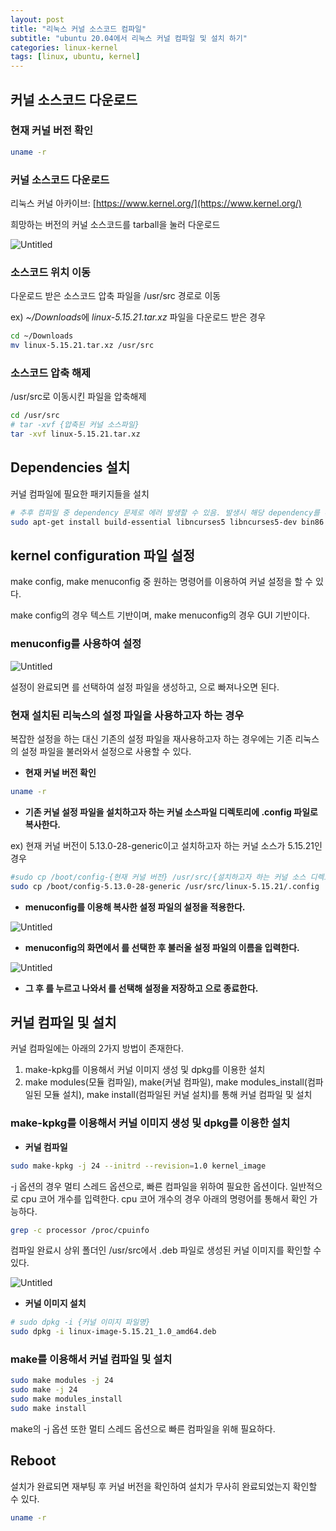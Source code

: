 ```yaml
---
layout: post
title: "리눅스 커널 소스코드 컴파일"
subtitle: "ubuntu 20.04에서 리눅스 커널 컴파일 및 설치 하기"
categories: linux-kernel
tags: [linux, ubuntu, kernel]
---
```

## 커널 소스코드 다운로드

### 현재 커널 버전 확인

```bash
uname -r
```

### 커널 소스코드 다운로드

리눅스 커널 아카이브: [https://www.kernel.org/](https://www.kernel.org/)

희망하는 버전의 커널 소스코드를 tarball을 눌러 다운로드

![Untitled](https://user-images.githubusercontent.com/57282971/183005698-342c20f1-536b-4bd8-b7d1-318cbbea5255.png)

### 소스코드 위치 이동

다운로드 받은 소스코드 압축 파일을 /usr/src 경로로 이동

ex) *~/Downloads*에 *linux-5.15.21.tar.xz* 파일을 다운로드 받은 경우

```bash
cd ~/Downloads
mv linux-5.15.21.tar.xz /usr/src
```

### 소스코드 압축 해제

/usr/src로 이동시킨 파일을 압축해제

```bash
cd /usr/src
# tar -xvf {압축된 커널 소스파일}
tar -xvf linux-5.15.21.tar.xz
```

## Dependencies 설치

커널 컴파일에 필요한 패키지들을 설치

```bash
# 추후 컴파일 중 dependency 문제로 에러 발생할 수 있음. 발생시 해당 dependency를 추가로 설치 필요
sudo apt-get install build-essential libncurses5 libncurses5-dev bin86 kernel-package libssl-dev bison flex
```

## kernel configuration 파일 설정

make config, make menuconfig 중 원하는 명령어를 이용하여 커널 설정을 할 수 있다.

make config의 경우 텍스트 기반이며, make menuconfig의 경우 GUI 기반이다.

### menuconfig를 사용하여 설정

![Untitled](https://user-images.githubusercontent.com/57282971/183005706-943ac3e6-51ab-4e2b-a07e-1f987b1fa33a.png)

설정이 완료되면 <Save>를 선택하여 설정 파일을 생성하고, <Exit>으로 빠져나오면 된다.

### 현재 설치된 리눅스의 설정 파일을 사용하고자 하는 경우

복잡한 설정을 하는 대신 기존의 설정 파일을 재사용하고자 하는 경우에는 기존 리눅스의 설정 파일을 불러와서 설정으로 사용할 수 있다.

- **현재 커널 버전 확인**

```bash
uname -r
```

- **기존 커널 설정 파일을 설치하고자 하는 커널 소스파일 디렉토리에 .config 파일로 복사한다.**

ex) 현재 커널 버전이 5.13.0-28-generic이고 설치하고자 하는 커널 소스가 5.15.21인 경우

```bash
#sudo cp /boot/config-{현재 커널 버전} /usr/src/{설치하고자 하는 커널 소스 디렉토리명}/.config
sudo cp /boot/config-5.13.0-28-generic /usr/src/linux-5.15.21/.config
```

- **menuconfig를 이용해 복사한 설정 파일의 설정을 적용한다.**

![Untitled](https://user-images.githubusercontent.com/57282971/183005706-943ac3e6-51ab-4e2b-a07e-1f987b1fa33a.png)

- **menuconfig의 화면에서 <Load>를 선택한 후 불러올 설정 파일의 이름을 입력한다.**

![Untitled](https://user-images.githubusercontent.com/57282971/183005708-23026c6e-5c8b-41bb-9bf8-9421bc98b479.png)

- **그 후 <Ok>를 누르고 나와서 <Save>를 선택해 설정을 저장하고 <Exit>으로 종료한다.**

## 커널 컴파일 및 설치

커널 컴파일에는 아래의 2가지 방법이 존재한다.

1. make-kpkg를 이용해서 커널 이미지 생성 및 dpkg를 이용한 설치
2. make modules(모듈 컴파일), make(커널 컴파일), make modules_install(컴파일된 모듈 설치), make install(컴파일된 커널 설치)를 통해 커널 컴파일 및 설치

### make-kpkg를 이용해서 커널 이미지 생성 및 dpkg를 이용한 설치
- **커널 컴파일**

```bash
sudo make-kpkg -j 24 --initrd --revision=1.0 kernel_image
```

-j 옵션의 경우 멀티 스레드 옵션으로, 빠른 컴파일을 위하여 필요한 옵션이다. 일반적으로 cpu 코어 개수를 입력한다. cpu 코어 개수의 경우 아래의 명령어를 통해서 확인 가능하다.

```bash
grep -c processor /proc/cpuinfo
```

컴파일 완료시 상위 폴더인 /usr/src에서 .deb 파일로 생성된 커널 이미지를 확인할 수 있다.

![Untitled](https://user-images.githubusercontent.com/57282971/183005712-d8a25d1d-07ec-434d-b9a0-8aab2b89c8d0.png)

- **커널 이미지 설치**

```bash
# sudo dpkg -i {커널 이미지 파일명}
sudo dpkg -i linux-image-5.15.21_1.0_amd64.deb
```

### make를 이용해서 커널 컴파일 및 설치

```bash
sudo make modules -j 24
sudo make -j 24
sudo make modules_install
sudo make install
```

make의 -j 옵션 또한 멀티 스레드 옵션으로 빠른 컴파일을 위해 필요하다. 

## Reboot

설치가 완료되면 재부팅 후 커널 버전을 확인하여 설치가 무사히 완료되었는지 확인할 수 있다.

```bash
uname -r
```
